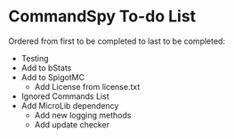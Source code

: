 # CommandSpy To-do List
Ordered from first to be completed to last to be completed:
* Testing
* Add to bStats
* Add to SpigotMC
    * Add License from license.txt
* Ignored Commands List
* Add MicroLib dependency
    * Add new logging methods
    * Add update checker